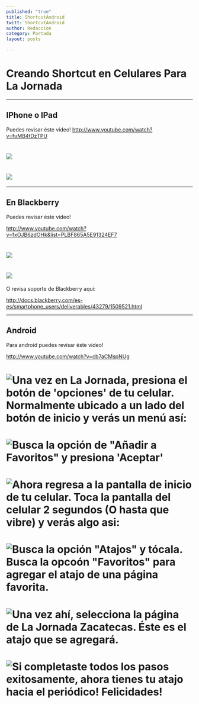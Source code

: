 ```yaml
---
published: "true"
title: ShortcutAndroid
twitt: ShortcutAndroid
author: Redaccion
category: Portada
layout: posts

---
```


# Creando Shortcut en Celulares Para La Jornada
__________________________________________________________________________________________________________________________________________________________________________
## IPhone o IPad

Puedes revisar éste video! 
http://www.youtube.com/watch?v=fuMB4tDzTPU

# ![](http://i.imgur.com/uZWSb47m.jpg)

# ![](http://i.imgur.com/rkr480Al.jpg)
__________________________________________________________________________________________________________________________________________________________________________

## En Blackberry

Puedes revisar éste video!

http://www.youtube.com/watch?v=fxOJB6zdOHk&list=PLBF865A5E91324EF7

# ![](http://i.imgur.com/b8xs67Vm.jpg)

# ![](http://i.imgur.com/IJAS1rim.gif)

O revisa soporte de Blackberry aqui:

http://docs.blackberry.com/es-es/smartphone_users/deliverables/43279/1509521.html

__________________________________________________________________________________________________________________________________________________________________________


## Android

Para android puedes revisar éste video! 

http://www.youtube.com/watch?v=cb7aCMspNUg

# ![Una vez en La Jornada, presiona el botón de 'opciones' de tu celular. Normalmente ubicado a un lado del botón de inicio y verás un menú así:](http://i.imgur.com/XLxTYP7m.png)

# ![Busca la opción de "Añadir a Favoritos" y presiona 'Aceptar'](http://i.imgur.com/gIEPqz4m.png)

# ![Ahora regresa a la pantalla de inicio de tu celular. Toca la pantalla del celular 2 segundos (O hasta que vibre) y verás algo asi:](http://i.imgur.com/8FuUpzGm.png)

# ![Busca la opción "Atajos" y tócala. Busca la opcoón "Favoritos" para agregar el atajo de una página favorita.](http://i.imgur.com/nVcoSwQm.png)

# ![Una vez ahí, selecciona la página de La Jornada Zacatecas. Éste es el atajo que se agregará.](http://i.imgur.com/GuZVcbXm.png)

# ![Si completaste todos los pasos exitosamente, ahora tienes tu atajo hacia el periódico! Felicidades!](http://i.imgur.com/Isou7NUm.png)
